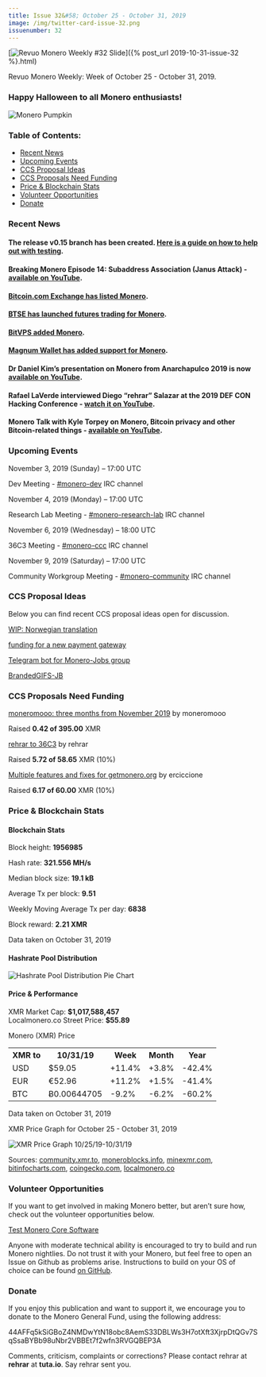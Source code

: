 ```yaml
---
title: Issue 32&#58; October 25 - October 31, 2019
image: /img/twitter-card-issue-32.png
issuenumber: 32
---
```

[<img src="/img/img-issue32.png" alt="Revuo Monero Weekly #32 Slide" class="img-lead">]({% post_url 2019-10-31-issue-32 %}.html)

<p class="text-lead">Revuo Monero Weekly: Week of October 25 - October 31, 2019.</p>
<!--more-->

<h3>Happy Halloween to all Monero enthusiasts!</h3>
<img src="/img/monero-pumpkin-sm.png" alt="Monero Pumpkin">

<h3>Table of Contents:</h3>
<ul class="contents">
    <li><a href="#news">Recent News</a></li>
    <li><a href="#events">Upcoming Events</a></li>
    <li><a href="#ideas">CCS Proposal Ideas</a></li>
    <li><a href="#proposals">CCS Proposals Need Funding</a></li>
    <li><a href="#stats">Price & Blockchain Stats</a></li>
    <li><a href="#volunteer">Volunteer Opportunities</a></li>
    <li><a href="#donate">Donate</a></li>
</ul>

<h3 id="news">Recent News</h3>

<div class="newsbyte">
    <h4>The release v0.15 branch has been created. <a href="https://www.reddit.com/r/Monero/comments/dnf68t/the_release_v015_branch_has_been_created_a_brief/" target="_blank">Here is a guide on how to help out with testing</a>.
    </h4>
</div>

<div class="newsbyte">
    <h4>Breaking Monero Episode 14: Subaddress Association (Janus Attack) - <a href="https://youtu.be/M_IYzzC5Zqk" target="_blank">available on YouTube</a>.
    </h4>
</div>

<div class="newsbyte">
    <h4><a href="https://twitter.com/BitcoinComExch/status/1188790055965528065" target="_blank">Bitcoin.com Exchange has listed Monero</a>.
    </h4>
</div>

<div class="newsbyte">
    <h4><a href="https://twitter.com/BTSEcom/status/1189777190499446785" target="_blank">BTSE has launched futures trading for Monero</a>.
    </h4>
</div>

<div class="newsbyte">
    <h4><a href="https://blog.bitvps.com/bitvps-hidden-service/" target="_blank">BitVPS added Monero</a>.
    </h4>
</div>

<div class="newsbyte">
    <h4><a href="https://twitter.com/Magnum_Wallet/status/1187766178548244480" target="_blank">Magnum Wallet has added support for Monero</a>.
    </h4>
</div>

<div class="newsbyte">
    <h4>Dr Daniel Kim’s presentation on Monero from Anarchapulco 2019 is now <a href="https://youtu.be/BKNK_mM_P0s" target="_blank">available on YouTube</a>.
    </h4>
</div>

<div class="newsbyte">
    <h4>Rafael LaVerde interviewed Diego “rehrar” Salazar at the 2019 DEF CON Hacking Conference - <a href="https://youtu.be/U1eQrtzAuQE" target="_blank">watch it on YouTube</a>.
    </h4>
</div>

<div class="newsbyte">
    <h4>Monero Talk with Kyle Torpey on Monero, Bitcoin privacy and other Bitcoin-related things - <a href="https://youtu.be/2Wec66_mb1c" target="_blank">available on YouTube</a>.
    </h4>
</div>

<h3 id="events">Upcoming Events</h3>

<div class="event">
    <p class="date" markdown="1">November 3, 2019 (Sunday) – 17:00 UTC</p>
    <p markdown="1">Dev Meeting - <a href="irc://chat.freenode.net/#monero-dev" target="_blank">#monero-dev</a> IRC channel</p>
</div>

<div class="event">
    <p class="date" markdown="1">November 4, 2019 (Monday) – 17:00 UTC</p>
    <p markdown="1">Research Lab Meeting - <a href="irc://chat.freenode.net/#monero-research-lab" target="_blank">#monero-research-lab</a> IRC channel</p>
</div>

<div class="event">
    <p class="date" markdown="1">November 6, 2019 (Wednesday) – 18:00 UTC</p>
    <p markdown="1">36C3 Meeting - <a href="irc://chat.freenode.net/#monero-ccc" target="_blank">#monero-ccc</a> IRC channel</p>
</div>

<div class="event">
    <p class="date" markdown="1">November 9, 2019 (Saturday) – 17:00 UTC</p>
    <p markdown="1">Community Workgroup Meeting - <a href="irc://chat.freenode.net/#monero-community" target="_blank">#monero-community</a> IRC channel</p>
</div>

<h3 id="ideas">CCS Proposal Ideas</h3>

<p>Below you can find recent CCS proposal ideas open for discussion.</p>

<div class="proposal">
<p><a href="https://repo.getmonero.org/monero-project/ccs-proposals/merge_requests/102" target="_blank">WIP: Norwegian translation</a></p>
</div>

<div class="proposal">
<p><a href="https://repo.getmonero.org/monero-project/ccs-proposals/merge_requests/97" target="_blank">funding for a new payment gateway</a></p>
</div>

<div class="proposal">
<p><a href="https://repo.getmonero.org/monero-project/ccs-proposals/merge_requests/91" target="_blank">Telegram bot for Monero-Jobs group</a></p>
</div>

<div class="proposal">
<p><a href="https://repo.getmonero.org/monero-project/ccs-proposals/merge_requests/88" target="_blank">BrandedGIFS-JB</a></p>
</div>

<h3 id="proposals">CCS Proposals Need Funding</h3>

<div class="proposal">
    <p><a href="https://ccs.getmonero.org/proposals/mooo-2019-11.html" target="_blank">moneromooo: three months from November 2019</a> by moneromooo</p>
    <p>Raised <b>0.42 of 395.00</b> XMR</p>
</div>

<div class="proposal">
    <p><a href="https://ccs.getmonero.org/proposals/rehrar-36c3-expenses.html" target="_blank">rehrar to 36C3</a> by rehrar</p>
    <p>Raised <b>5.72 of 58.65</b> XMR (10%)</p>
</div>

<div class="proposal">
    <p><a href="https://ccs.getmonero.org/proposals/ErCiccione-weblate.html" target="_blank">Multiple features and fixes for getmonero.org</a> by erciccione</p>
    <p>Raised <b>6.17 of 60.00</b> XMR (10%)</p>
</div>

<h3 id="stats">Price & Blockchain Stats</h3>

<h4 class="stat">Blockchain Stats</h4>

<div class="bcstats">
    <p>Block height: <b>1956985</b></p>
    <p>Hash rate: <b>321.556 MH/s</b></p>
    <p>Median block size: <b>19.1 kB</b></p>
    <p>Average Tx per block: <b>9.51</b></p>
    <p>Weekly Moving Average Tx per day: <b>6838</b></p>
    <p>Block reward: <b>2.21 XMR</b></p>
</div>
<p class="note">Data taken on October 31, 2019</p>

<h4 class="stat">Hashrate Pool Distribution</h4>
<p><img src="/img/hashrate-pool-distribution-1031.png" alt="Hashrate Pool Distribution Pie Chart"/></p>

<h4 class="stat">Price & Performance</h4>

<div class="price-intro">XMR Market Cap: <b>$1,017,588,457</b><br>Localmonero.co Street Price: <b>$55.89</b></div>

<p class="table-title">Monero (XMR) Price</p>
<table class="price-table">
  <tr class="row1">
    <th>XMR to</th>
    <th>10/31/19</th>
    <th>Week</th>
    <th>Month</th>
    <th>Year</th>
  </tr>
  <tr>
    <td data-th="XMR to">USD</td>
    <td data-th="10/31/19">$59.05</td>
    <td data-th="Week" class="green">+11.4%</td>
    <td data-th="Month" class="green">+3.8%</td>
    <td data-th="Year" class="red">-42.4%</td>
  </tr>
  <tr class="row3">
    <td data-th="XMR to">EUR</td>
    <td data-th="10/31/19">€52.96</td>
    <td data-th="Week" class="green">+11.2%</td>
    <td data-th="Month" class="green">+1.5%</td>
    <td data-th="Year" class="red">-41.4%</td>
  </tr>
  <tr>
    <td data-th="XMR to">BTC</td>
    <td data-th="10/31/19">Ƀ0.00644705</td>
    <td data-th="Week" class="red">-9.2%</td>
    <td data-th="Month" class="red">-6.2%</td>
    <td data-th="Year" class="red">-60.2%</td>
  </tr>
</table>
<p class="note">Data taken on October 31, 2019</p>

<p class="table-title">XMR Price Graph for October 25 - October 31, 2019</p>

![XMR Price Graph 10/25/19-10/31/19](/img/weekly-chart-1031.png "XMR Price Graph 10/25/19-10/31/19") 

Sources: <a href="https://community.xmr.to/explorer/mainnet/" target="_blank">community.xmr.to</a>, <a href="https://moneroblocks.info/stats/transaction-stats" target="_blank">moneroblocks.info</a>, <a href="https://minexmr.com/pools.html" target="_blank">minexmr.com</a>, <a href="https://bitinfocharts.com/monero/" target="_blank">bitinfocharts.com</a>, <a href="https://www.coingecko.com/" target="_blank">coingecko.com</a>, <a href="https://localmonero.co/" target="_blank">localmonero.co</a>

<h3 id="volunteer">Volunteer Opportunities</h3>

<p>If you want to get involved in making Monero better, but aren’t sure how, check out the volunteer opportunities below.</p>

<div class="newsbyte">
    <p class="date"><a href="https://github.com/monero-project/monero" target="_blank">Test Monero Core Software</a></p>
    <p>Anyone with moderate technical ability is encouraged to try to build and run Monero nightlies. Do not trust it with your Monero, but feel free to open an Issue on Github as problems arise. Instructions to build on your OS of choice can be found <a href="https://github.com/monero-project/monero#compiling-monero-from-source" target="_blank">on GitHub</a>. </p>
</div>

<h3 id="donate">Donate</h3>

<p markdown="1">If you enjoy this publication and want to support it, we encourage you to donate to the Monero General Fund, using the following address:</p>

<p class="address" markdown="1">44AFFq5kSiGBoZ4NMDwYtN18obc8AemS33DBLWs3H7otXft3XjrpDtQGv7SqSsaBYBb98uNbr2VBBEt7f2wfn3RVGQBEP3A</p>

<!--p><a href="monero:44AFFq5kSiGBoZ4NMDwYtN18obc8AemS33DBLWs3H7otXft3XjrpDtQGv7SqSsaBYBb98uNbr2VBBEt7f2wfn3RVGQBEP3A" class="qr"><img src="/img/donate-monero.png"></a></p-->

Comments, criticism, complaints or corrections? Please contact rehrar at **rehrar** at **tuta.io**. Say rehrar sent you.